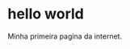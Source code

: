 <IDOCTYPE html>

<html>
<body>

<h1>hello world</h1>
<p>Minha primeira pagina da internet.</p>

</body>
</html>
